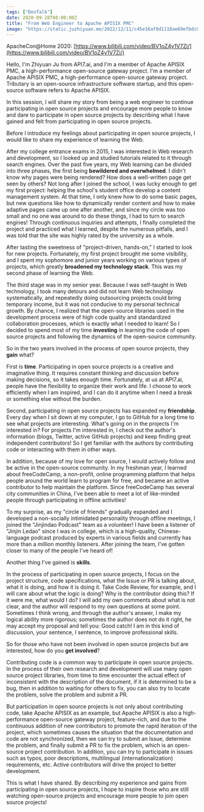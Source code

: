 ```yaml
---
tags: ["DevTalk"]
date: 2020-09-28T08:00:00Z
title: "From Web Engineer to Apache APISIX PMC"
image: "https://static.juzhiyuan.me/2022/12/11/c45e16af8d1118ae69efbdc038d75147.png"
---
```


ApacheCon@Home 2020: [https://www.bilibili.com/video/BV1oZ4y1V7Zi/](https://www.bilibili.com/video/BV1oZ4y1V7Zi/)

Hello, I'm Zhiyuan Ju from API7.ai, and I'm a member of Apache APISIX PMC, a high-performance open-source gateway project. I'm a member of Apache APISIX PMC, a high-performance open-source gateway project. Tributary is an open-source infrastructure software startup, and this open-source software refers to Apache APISIX.

In this session, I will share my story from being a web engineer to continue participating in open source projects and encourage more people to know and dare to participate in open source projects by describing what I have gained and felt from participating in open source projects.

Before I introduce my feelings about participating in open source projects, I would like to share my experience of learning the Web.

After my college entrance exams in 2015, I was interested in Web research and development, so I looked up and studied tutorials related to it through search engines. Over the past five years, my Web learning can be divided into three phases, the first being **bewildered and overwhelmed**. I didn't know why pages were being rendered? How does a well-written page get seen by others? Not long after I joined the school, I was lucky enough to get my first project: helping the school's student office develop a content management system. At that time, I only knew how to do some basic pages, but new questions like how to dynamically render content and how to make adaptive pages came up one after another, and since my circle was too small and no one was around to do these things, I had to turn to search engines! Through continuous inquiries and attempts, I finally completed the project and practiced what I learned, despite the numerous pitfalls, and I was told that the site was highly rated by the university as a whole.

After tasting the sweetness of "project-driven, hands-on," I started to look for new projects. Fortunately, my first project brought me some visibility, and I spent my sophomore and junior years working on various types of projects, which greatly **broadened my technology stack**. This was my second phase of learning the Web.

The third stage was in my senior year. Because I was self-taught in Web technology, I took many detours and did not learn Web technology systematically, and repeatedly doing outsourcing projects could bring temporary income, but it was not conducive to my personal technical growth. By chance, I realized that the open-source libraries used in the development process were of high code quality and standardized collaboration processes, which is exactly what I needed to learn! So I decided to spend most of my time **investing** in learning the code of open source projects and following the dynamics of the open-source community.

So in the two years involved in the process of open source projects, they **gain** what?

First is **time**. Participating in open source projects is a creative and imaginative thing. It requires constant thinking and discussion before making decisions, so it takes enough time. Fortunately, at us at API7.ai, people have the flexibility to organize their work and life. I choose to work efficiently when I am inspired, and I can do it anytime when I need a break or something else without the burden.

Second, participating in open source projects has expanded my **friendship**. Every day when I sit down at my computer, I go to GitHub for a long time to see what projects are interesting. What's going on in the projects I'm interested in? For projects I'm interested in, I check out the author's information (blogs, Twitter, active GitHub projects) and keep finding great independent contributors! So I get familiar with the authors by contributing code or interacting with them in other ways.

In addition, because of my love for open source, I would actively follow and be active in the open-source community. In my freshman year, I learned about freeCodeCamp, a non-profit, online programming platform that helps people around the world learn to program for free, and became an active contributor to help maintain the platform. Since freeCodeCamp has several city communities in China, I've been able to meet a lot of like-minded people through participating in offline activities!

To my surprise, as my "circle of friends" gradually expanded and I developed a non-socially intimidated personality through offline meetings, I joined the "Jinjindao Podcast" team as a volunteer! I have been a listener of "Jinjin Ledao" since I was in college, which is a high-quality, Chinese-language podcast produced by experts in various fields and currently has more than a million monthly listeners. After joining the team, I've gotten closer to many of the people I've heard of!

Another thing I've gained is **skills**.

In the process of participating in open source projects, I focus on the project structure, code specifications, what the Issue or PR is talking about, what it is doing, and how it is doing it. Take Code Review, for example, and I will care about what the logic is doing? Why is the contributor doing this? If it were me, what would I do? I will add my own comments about what is not clear, and the author will respond to my own questions at some point. Sometimes I think wrong, and through the author's answer, I make my logical ability more rigorous; sometimes the author does not do it right, he may accept my proposal and tell you: Good catch! I am in this kind of discussion, your sentence, I sentence, to improve professional skills.

So for those who have not been involved in open source projects but are interested, how do you **get involved**?

Contributing code is a common way to participate in open source projects. In the process of their own research and development will use many open source project libraries, from time to time encounter the actual effect of inconsistent with the description of the document, if it is determined to be a bug, then in addition to waiting for others to fix, you can also try to locate the problem, solve the problem and submit a PR.

But participation in open source projects is not only about contributing code, take Apache APISIX as an example, but Apache APISIX is also a high-performance open-source gateway project, feature-rich, and due to the continuous addition of new contributors to promote the rapid iteration of the project, which sometimes causes the situation that the documentation and code are not synchronized, then we can try to submit an Issue, determine the problem, and finally submit a PR to fix the problem, which is an open-source project contribution. In addition, you can try to participate in issues such as typos, poor descriptions, multilingual (internationalization) requirements, etc. Active contributors will drive the project to better development.

This is what I have shared. By describing my experience and gains from participating in open source projects, I hope to inspire those who are still watching open-source projects and encourage more people to join open source projects!
